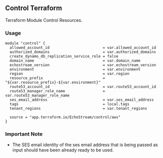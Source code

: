 ## Control Terraform
Terraform Module Control Resources. 

### Usage
```
module "control" {
  allowed_account_id                        = var.allowed_account_id
  authorized_domains                        = var.authorized_domains
  create_dynamo_db_replication_service_role = false
  domain_name                               = var.domain_name
  echostream_version                        = var.echostream_version
  environment                               = var.environment
  region                                    = var.region
  resource_prefix                           = "${var.resource_prefix}-${var.environment}"
  route53_account_id                        = var.route53_account_id
  route53_manager_role_name                 = var.route53_manager_role_name
  ses_email_address                         = var.ses_email_address
  tags                                      = local.tags
  tenant_regions                            = var.tenant_regions

  source = "app.terraform.io/EchoStream/control/aws"
}

```

### Important Note
- The SES email identity of the ses email address that is being passed as input should have been already ready to be used.